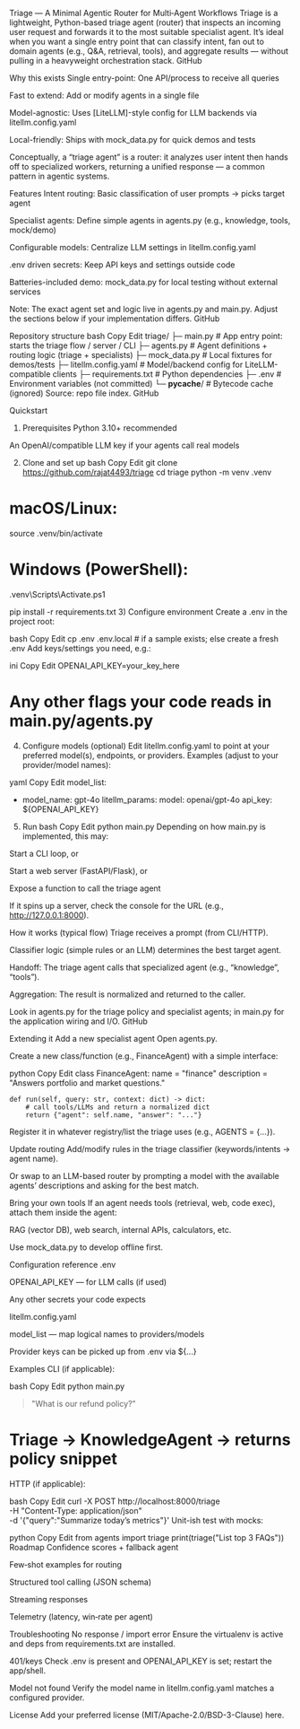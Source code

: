 Triage — A Minimal Agentic Router for Multi‑Agent Workflows
Triage is a lightweight, Python-based triage agent (router) that inspects an incoming user request and forwards it to the most suitable specialist agent. It’s ideal when you want a single entry point that can classify intent, fan out to domain agents (e.g., Q&A, retrieval, tools), and aggregate results — without pulling in a heavyweight orchestration stack. 
GitHub

Why this exists
Single entry-point: One API/process to receive all queries

Fast to extend: Add or modify agents in a single file

Model-agnostic: Uses [LiteLLM]-style config for LLM backends via litellm.config.yaml

Local-friendly: Ships with mock_data.py for quick demos and tests

Conceptually, a “triage agent” is a router: it analyzes user intent then hands off to specialized workers, returning a unified response — a common pattern in agentic systems.

Features
Intent routing: Basic classification of user prompts → picks target agent

Specialist agents: Define simple agents in agents.py (e.g., knowledge, tools, mock/demo)

Configurable models: Centralize LLM settings in litellm.config.yaml

.env driven secrets: Keep API keys and settings outside code

Batteries-included demo: mock_data.py for local testing without external services

Note: The exact agent set and logic live in agents.py and main.py. Adjust the sections below if your implementation differs. 
GitHub

Repository structure
bash
Copy
Edit
triage/
├─ main.py                 # App entry point: starts the triage flow / server / CLI
├─ agents.py               # Agent definitions + routing logic (triage + specialists)
├─ mock_data.py            # Local fixtures for demos/tests
├─ litellm.config.yaml     # Model/backend config for LiteLLM-compatible clients
├─ requirements.txt        # Python dependencies
├─ .env                    # Environment variables (not committed)
└─ __pycache__/            # Bytecode cache (ignored)
Source: repo file index. 
GitHub

Quickstart
1) Prerequisites
Python 3.10+ recommended

An OpenAI/compatible LLM key if your agents call real models

2) Clone and set up
bash
Copy
Edit
git clone https://github.com/rajat4493/triage
cd triage
python -m venv .venv
# macOS/Linux:
source .venv/bin/activate
# Windows (PowerShell):
.venv\Scripts\Activate.ps1

pip install -r requirements.txt
3) Configure environment
Create a .env in the project root:

bash
Copy
Edit
cp .env .env.local  # if a sample exists; else create a fresh .env
Add keys/settings you need, e.g.:

ini
Copy
Edit
OPENAI_API_KEY=your_key_here
# Any other flags your code reads in main.py/agents.py
4) Configure models (optional)
Edit litellm.config.yaml to point at your preferred model(s), endpoints, or providers.
Examples (adjust to your provider/model names):

yaml
Copy
Edit
model_list:
  - model_name: gpt-4o
    litellm_params:
      model: openai/gpt-4o
      api_key: ${OPENAI_API_KEY}
5) Run
bash
Copy
Edit
python main.py
Depending on how main.py is implemented, this may:

Start a CLI loop, or

Start a web server (FastAPI/Flask), or

Expose a function to call the triage agent

If it spins up a server, check the console for the URL (e.g., http://127.0.0.1:8000).

How it works (typical flow)
Triage receives a prompt (from CLI/HTTP).

Classifier logic (simple rules or an LLM) determines the best target agent.

Handoff: The triage agent calls that specialized agent (e.g., “knowledge”, “tools”).

Aggregation: The result is normalized and returned to the caller.

Look in agents.py for the triage policy and specialist agents; in main.py for the application wiring and I/O. 
GitHub

Extending it
Add a new specialist agent
Open agents.py.

Create a new class/function (e.g., FinanceAgent) with a simple interface:

python
Copy
Edit
class FinanceAgent:
    name = "finance"
    description = "Answers portfolio and market questions."

    def run(self, query: str, context: dict) -> dict:
        # call tools/LLMs and return a normalized dict
        return {"agent": self.name, "answer": "..."}
Register it in whatever registry/list the triage uses (e.g., AGENTS = {...}).

Update routing
Add/modify rules in the triage classifier (keywords/intents → agent name).

Or swap to an LLM-based router by prompting a model with the available agents’ descriptions and asking for the best match.

Bring your own tools
If an agent needs tools (retrieval, web, code exec), attach them inside the agent:

RAG (vector DB), web search, internal APIs, calculators, etc.

Use mock_data.py to develop offline first.

Configuration reference
.env

OPENAI_API_KEY — for LLM calls (if used)

Any other secrets your code expects

litellm.config.yaml

model_list — map logical names to providers/models

Provider keys can be picked up from .env via ${...}

Examples
CLI (if applicable):

bash
Copy
Edit
python main.py
> "What is our refund policy?"
# Triage → KnowledgeAgent → returns policy snippet
HTTP (if applicable):

bash
Copy
Edit
curl -X POST http://localhost:8000/triage \
  -H "Content-Type: application/json" \
  -d '{"query":"Summarize today’s metrics"}'
Unit-ish test with mocks:

python
Copy
Edit
from agents import triage
print(triage("List top 3 FAQs"))
Roadmap
 Confidence scores + fallback agent

 Few‑shot examples for routing

 Structured tool calling (JSON schema)

 Streaming responses

 Telemetry (latency, win‑rate per agent)

Troubleshooting
No response / import error
Ensure the virtualenv is active and deps from requirements.txt are installed.

401/keys
Check .env is present and OPENAI_API_KEY is set; restart the app/shell.

Model not found
Verify the model name in litellm.config.yaml matches a configured provider.

License
Add your preferred license (MIT/Apache-2.0/BSD-3-Clause) here.
